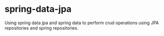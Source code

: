 # spring-data-jpa
Using spring data jpa and spring data to perform crud operations using JPA repositories and spring repositories.
